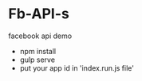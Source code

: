# Fb-API-s
facebook api demo

* npm install 
* gulp serve
* put your app id in 'index.run.js file'


